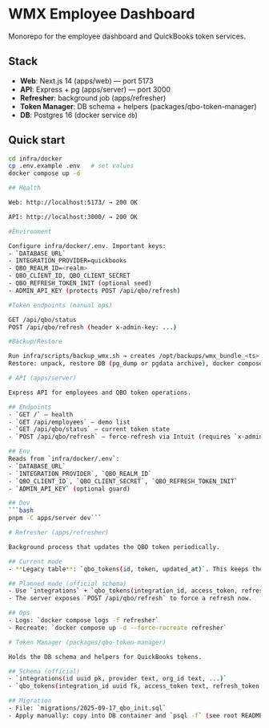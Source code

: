 # WMX Employee Dashboard

Monorepo for the employee dashboard and QuickBooks token services.

## Stack
- **Web**: Next.js 14 (apps/web) — port 5173
- **API**: Express + pg (apps/server) — port 3000
- **Refresher**: background job (apps/refresher)
- **Token Manager**: DB schema + helpers (packages/qbo-token-manager)
- **DB**: Postgres 16 (docker service `db`)

## Quick start
```bash
cd infra/docker
cp .env.example .env   # set values
docker compose up -d

## Health

Web: http://localhost:5173/ → 200 OK

API: http://localhost:3000/ → 200 OK

#Environment

Configure infra/docker/.env. Important keys:
- `DATABASE_URL`
- INTEGRATION_PROVIDER=quickbooks
- QBO_REALM_ID=<realm>
- QBO_CLIENT_ID, QBO_CLIENT_SECRET
- QBO_REFRESH_TOKEN_INIT (optional seed)
- ADMIN_API_KEY (protects POST /api/qbo/refresh)

#Token endpoints (manual ops)

GET /api/qbo/status
POST /api/qbo/refresh (header x-admin-key: ...)

#Backup/Restore

Run infra/scripts/backup_wmx.sh → creates /opt/backups/wmx_bundle_<ts>.tgz.
Restore: unpack, restore DB (pg_dump or pgdata archive), docker compose up -d.

# API (apps/server)

Express API for employees and QBO token operations.

## Endpoints
- `GET /` — health
- `GET /api/employees` — demo list
- `GET /api/qbo/status` — current token state
- `POST /api/qbo/refresh` — force-refresh via Intuit (requires `x-admin-key`)

## Env
Reads from `infra/docker/.env`:
- `DATABASE_URL`
- `INTEGRATION_PROVIDER`, `QBO_REALM_ID`
- `QBO_CLIENT_ID`, `QBO_CLIENT_SECRET`, `QBO_REFRESH_TOKEN_INIT`
- `ADMIN_API_KEY` (optional guard)

## Dev
```bash
pnpm -C apps/server dev```

# Refresher (apps/refresher)

Background process that updates the QBO token periodically.

## Current mode
- **Legacy table**: `qbo_tokens(id, token, updated_at)`. This keeps the stack green.

## Planned mode (official schema)
- Use `integrations` + `qbo_tokens(integration_id, access_token, refresh_token, expires_at, realm_id)`.
- The server exposes `POST /api/qbo/refresh` to force a refresh now.

## Ops
- Logs: `docker compose logs -f refresher`
- Recreate: `docker compose up -d --force-recreate refresher`

# Token Manager (packages/qbo-token-manager)

Holds the DB schema and helpers for QuickBooks tokens.

## Schema (official)
- `integrations(id uuid pk, provider text, org_id text, ...)`
- `qbo_tokens(integration_id uuid fk, access_token text, refresh_token text, expires_at timestamptz, realm_id text, version int, ...)`

## Migration
- File: `migrations/2025-09-17_qbo_init.sql`
- Apply manually: copy into DB container and `psql -f` (see root README)

